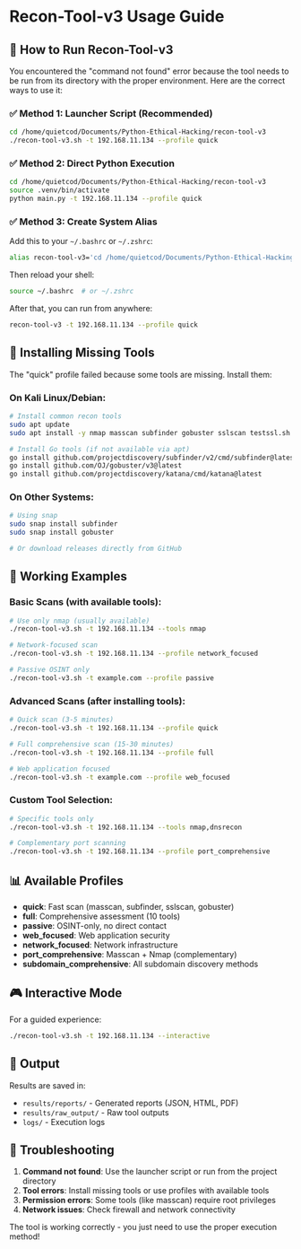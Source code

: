 # Recon-Tool-v3 Usage Guide

## 🚀 How to Run Recon-Tool-v3

You encountered the "command not found" error because the tool needs to be run from its directory with the proper environment. Here are the correct ways to use it:

### ✅ Method 1: Launcher Script (Recommended)
```bash
cd /home/quietcod/Documents/Python-Ethical-Hacking/recon-tool-v3
./recon-tool-v3.sh -t 192.168.11.134 --profile quick
```

### ✅ Method 2: Direct Python Execution
```bash
cd /home/quietcod/Documents/Python-Ethical-Hacking/recon-tool-v3
source .venv/bin/activate
python main.py -t 192.168.11.134 --profile quick
```

### ✅ Method 3: Create System Alias
Add this to your `~/.bashrc` or `~/.zshrc`:
```bash
alias recon-tool-v3='cd /home/quietcod/Documents/Python-Ethical-Hacking/recon-tool-v3 && ./recon-tool-v3.sh'
```

Then reload your shell:
```bash
source ~/.bashrc  # or ~/.zshrc
```

After that, you can run from anywhere:
```bash
recon-tool-v3 -t 192.168.11.134 --profile quick
```

## 🔧 Installing Missing Tools

The "quick" profile failed because some tools are missing. Install them:

### On Kali Linux/Debian:
```bash
# Install common recon tools
sudo apt update
sudo apt install -y nmap masscan subfinder gobuster sslscan testssl.sh

# Install Go tools (if not available via apt)
go install github.com/projectdiscovery/subfinder/v2/cmd/subfinder@latest
go install github.com/OJ/gobuster/v3@latest
go install github.com/projectdiscovery/katana/cmd/katana@latest
```

### On Other Systems:
```bash
# Using snap
sudo snap install subfinder
sudo snap install gobuster

# Or download releases directly from GitHub
```

## 🎯 Working Examples

### Basic Scans (with available tools):
```bash
# Use only nmap (usually available)
./recon-tool-v3.sh -t 192.168.11.134 --tools nmap

# Network-focused scan
./recon-tool-v3.sh -t 192.168.11.134 --profile network_focused

# Passive OSINT only
./recon-tool-v3.sh -t example.com --profile passive
```

### Advanced Scans (after installing tools):
```bash
# Quick scan (3-5 minutes)
./recon-tool-v3.sh -t 192.168.11.134 --profile quick

# Full comprehensive scan (15-30 minutes)
./recon-tool-v3.sh -t 192.168.11.134 --profile full

# Web application focused
./recon-tool-v3.sh -t example.com --profile web_focused
```

### Custom Tool Selection:
```bash
# Specific tools only
./recon-tool-v3.sh -t 192.168.11.134 --tools nmap,dnsrecon

# Complementary port scanning
./recon-tool-v3.sh -t 192.168.11.134 --profile port_comprehensive
```

## 📊 Available Profiles

- **quick**: Fast scan (masscan, subfinder, sslscan, gobuster)
- **full**: Comprehensive assessment (10 tools)
- **passive**: OSINT-only, no direct contact
- **web_focused**: Web application security
- **network_focused**: Network infrastructure
- **port_comprehensive**: Masscan + Nmap (complementary)
- **subdomain_comprehensive**: All subdomain discovery methods

## 🎮 Interactive Mode

For a guided experience:
```bash
./recon-tool-v3.sh -t 192.168.11.134 --interactive
```

## 📁 Output

Results are saved in:
- `results/reports/` - Generated reports (JSON, HTML, PDF)
- `results/raw_output/` - Raw tool outputs
- `logs/` - Execution logs

## 🔧 Troubleshooting

1. **Command not found**: Use the launcher script or run from the project directory
2. **Tool errors**: Install missing tools or use profiles with available tools
3. **Permission errors**: Some tools (like masscan) require root privileges
4. **Network issues**: Check firewall and network connectivity

The tool is working correctly - you just need to use the proper execution method!

